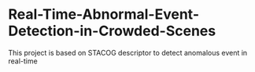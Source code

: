 # Real-Time-Abnormal-Event-Detection-in-Crowded-Scenes
This project is based on STACOG descriptor to detect anomalous event in real-time
